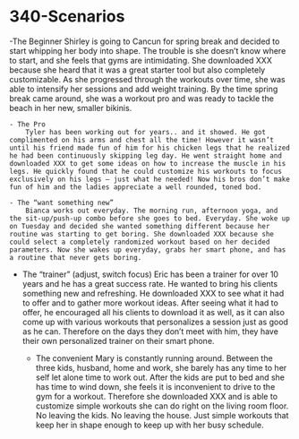 340-Scenarios
=============
-The Beginner
		Shirley is going to Cancun for spring break and decided to start whipping her body into shape. The trouble is she doesn’t know where to start, and she feels that gyms are intimidating. She downloaded XXX because she heard that it was a great starter tool but also completely customizable. As she progressed through the workouts over time, she was able to intensify her sessions and add weight training. By the time spring break came around, she was a workout pro and was ready to tackle the beach in her new, smaller bikinis. 

	- The Pro
		Tyler has been working out for years.. and it showed. He got complimented on his arms and chest all the time! However it wasn’t until his friend made fun of him for his chicken legs that he realized he had been continuously skipping leg day. He went straight home and downloaded XXX to get some ideas on how to increase the muscle in his legs. He quickly found that he could customize his workouts to focus exclusively on his legs – just what he needed! Now his bros don’t make fun of him and the ladies appreciate a well rounded, toned bod. 

	- The “want something new”
		Bianca works out everyday. The morning run, afternoon yoga, and the sit-up/push-up combo before she goes to bed. Everyday. She woke up on Tuesday and decided she wanted something different because her routine was starting to get boring. She downloaded XXX because she could select a completely randomized workout based on her decided parameters. Now she wakes up everyday, grabs her smart phone, and has a routine that never gets boring. 
	
- The “trainer” (adjust, switch focus) 
	Eric has been a trainer for over 10 years and he has a great success rate. He wanted to bring his clients something new and refreshing. He downloaded XXX to see what it had to offer and to gather more workout ideas. After seeing what it had to offer, he encouraged all his clients to download it as well, as it can also come up with various workouts that personalizes a session just as good as he can.  Therefore on the days they don’t meet with him, they have their own personalized trainer on their smart phone. 

	- The convenient 
		Mary is constantly running around. Between the three kids, husband, home and work, she barely has any time to her self let alone time to work out. After the kids are put to bed and she has time to wind down, she feels it is inconvenient to drive to the gym for a workout. Therefore she downloaded XXX and is able to customize simple workouts she can do right on the living room floor. No leaving the kids. No leaving the house. Just simple workouts that keep her in shape enough to keep up with her busy schedule. 
